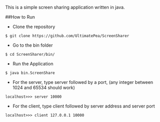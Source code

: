 This is a simple screen sharing application written in java. 

##How to Run


* Clone the repository

```
$ git clone https://github.com/UltimatePea/ScreenSharer
```

* Go to the bin folder

```
$ cd ScreenSharer/bin/
```

* Run the Application

```
$ java bin.ScreenShare
```

  - For the server, type server followed by a port, (any integer between 1024 and 65534 should work)
  ```
  localhost>>> server 10000
  ```

  - For the client, type client followed by server address and server port
  ```
  localhost>>> client 127.0.0.1 10000
  ```



